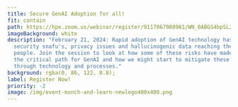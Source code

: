 ```yaml
---
title: Secure GenAI Adoption for all!
fit: contain
path: https://hpe.zoom.us/webinar/register/9117067980981/WN_0ABGS4bpSL2dXngwg4lMTA
imageBackground: white
description: "February 21, 2024: Rapid adoption of GenAI technology has led to
  security snafu's, privacy issues and hallucinogenic data reaching the wrong
  people. Join the session to look at how some of these risks have made it into
  the critical path for GenAI and how we might start to mitigate these issues
  through technology and processes."
background: rgba(0, 86, 122, 0.8);
label: Register Now!
priority: -2
image: /img/event-munch-and-learn-newlogo400x400.png
---
```

